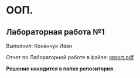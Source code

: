 # ООП.

## Лабораторная работа №1

Выполнил: Конанчук Иван

Отчет по Лабораторной работе в файле: [report.pdf](report.pdf)

**Решение находится в папке репозитория.**
